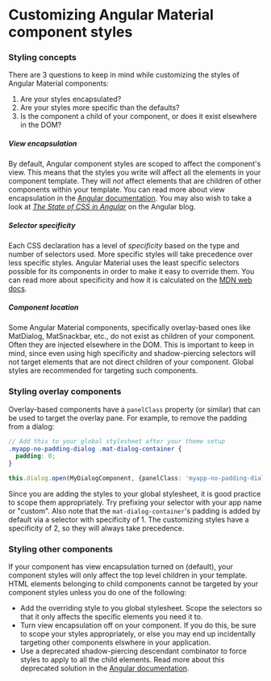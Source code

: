 # Customizing Angular Material component styles

### Styling concepts

There are 3 questions to keep in mind while customizing the styles of Angular Material
components:

1. Are your styles encapsulated?
2. Are your styles more specific than the defaults?
3. Is the component a child of your component, or does it exist elsewhere in the DOM?

##### View encapsulation

By default, Angular component styles are scoped to affect the component's view. This means that
the styles you write will affect all the elements in your component template. They will *not*
affect elements that are children of other components within your template. You can read more
about view encapsulation in the
[Angular documentation](https://angular.io/guide/component-styles#view-encapsulation). You may
also wish to take a look at
[_The State of CSS in Angular_](https://blog.angular.io/the-state-of-css-in-angular-4a52d4bd2700)
on the Angular blog.

##### Selector specificity

Each CSS declaration has a level of *specificity* based on the type and number of selectors used.
More specific styles will take precedence over less specific styles. Angular Material uses the
least specific selectors possible for its components in order to make it easy to override them.
You can read more about specificity and how it is calculated on the
[MDN web docs](https://developer.mozilla.org/en-US/docs/Web/CSS/Specificity).

##### Component location

Some Angular Material components, specifically overlay-based ones like MatDialog, MatSnackbar, etc.,
do not exist as children of your component. Often they are injected elsewhere in the DOM. This is
important to keep in mind, since even using high specificity and shadow-piercing selectors will
not target elements that are not direct children of your component. Global styles are recommended
for targeting such components.

### Styling overlay components

Overlay-based components have a `panelClass` property (or similar) that can be used to target the
overlay pane. For example, to remove the padding from a dialog:

```scss
// Add this to your global stylesheet after your theme setup
.myapp-no-padding-dialog .mat-dialog-container {
  padding: 0;
}
```

```ts
this.dialog.open(MyDialogComponent, {panelClass: 'myapp-no-padding-dialog'})
```

Since you are adding the styles to your global stylesheet, it is good practice to scope
them appropriately. Try prefixing your selector with your app name or "custom". Also note that
the `mat-dialog-container`'s padding is added by default via a selector with specificity of 1. The
customizing styles have a specificity of 2, so they will always take precedence.

### Styling other components

If your component has view encapsulation turned on (default), your component styles will only
affect the top level children in your template. HTML elements belonging to child components cannot
be targeted by your component styles unless you do one of the following:

- Add the overriding style to you global stylesheet. Scope the selectors so that it only affects
the specific elements you need it to.
- Turn view encapsulation off on your component. If you do this, be sure to scope your styles
appropriately, or else you may end up incidentally targeting other components elswhere in your
application.
- Use a deprecated shadow-piercing descendant combinator to force styles to apply to all the child
elements. Read more about this deprecated solution in the
[Angular documentation](https://angular.io/guide/component-styles#deprecated-deep--and-ng-deep).
